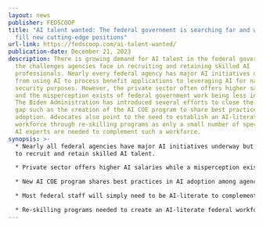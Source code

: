 ```yaml
---
layout: news
publisher: FEDSCOOP
title: "AI talent wanted: The federal government is searching far and wide to
  fill new cutting-edge positions"
url-link: https://fedscoop.com/ai-talent-wanted/
publication-date: December 21, 2023
description: There is growing demand for AI talent in the federal government and
  the challenges agencies face in recruiting and retaining skilled AI
  professionals. Nearly every federal agency has major AI initiatives underway,
  from using AI to process benefit applications to leveraging AI for national
  security purposes. However, the private sector often offers higher salaries
  and the misperception exists of federal government work being less innovative.
  The Biden Administration has introduced several efforts to close the AI talent
  gap such as the creation of the AI COE program to share best practices in AI
  adoption. Advocates also point to the need to establish an AI-literate
  workforce through re-skilling programs as only a small number of specialized
  AI experts are needed to complement such a workforce.
synopsis: >-
  * Nearly all federal agencies have major AI initiatives underway but struggle
  to recruit and retain skilled AI talent. 

  * Private sector offers higher AI salaries while a misperception exists of less innovation in government work.

  * New AI COE program shares best practices in AI adoption among agencies.

  * Most federal staff will simply need to be AI-literate to complement a small number of AI experts.

  * Re-skilling programs needed to create an AI-literate federal workforce to close the talent gap.
---
```

